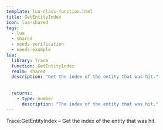 ```yaml
---
template: lua-class-function.html
title: GetEntityIndex
icon: lua-shared
tags:
  - lua
  - shared
  - needs-verification
  - needs-example
lua:
  library: Trace
  function: GetEntityIndex
  realm: shared
  description: "Get the index of the entity that was hit."
  
  
  returns:
    - type: number
      description: "The index of the entity that was hit."
---
```


<div class="lua__search__keywords">
Trace:GetEntityIndex &#x2013; Get the index of the entity that was hit.
</div>
